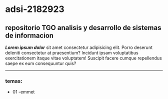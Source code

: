 # adsi-2182923
## repositorio TGO analisis y desarrollo de sistemas de informacion

***Lorem ipsum dolor*** sit amet consectetur adipisicing elit. Porro deserunt deleniti consectetur at praesentium? Incidunt ipsam voluptatibus exercitationem itaque vitae voluptatem! Suscipit facere cumque repellendus saepe ex eum consequuntur quis?

---

### temas:

- 01 -emmet



